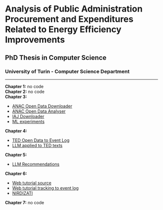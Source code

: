 # Analysis of Public Administration Procurement and Expenditures Related to Energy Efficiency Improvements

## PhD Thesis in Computer Science

### University of Turin - Computer Science Department

---

**Chapter 1:** no code  
**Chapter 2:** no code  
**Chapter 3:**  
- [ANAC Open Data Downloader](https://github.com/roberto-nai/ANAC-OD-DOWNLOADER)  
- [ANAC Open Data Analyser](https://github.com/roberto-nai/ANAC-OD-ANALYSER)
- [IAJ Downloader](https://github.com/roberto-nai/IAJScraping)  
- [ML experiments](https://github.com/roberto-nai/CLSR2023)

**Chapter 4:**  
- [TED Open Data to Event Log](https://github.com/roberto-nai/TED-OD-EVENTLOG)  
- [LLM applied to TED texts](https://github.com/roberto-nai/TED-OD-LLM)  

**Chapter 5:**  
- [LLM Recommendations](https://github.com/roberto-nai/NLDB2024)   

**Chapter 6:**  
- [Web tutorial source](https://github.com/roberto-nai/WEBTUTORIAL-UNITO)  
- [Web tutorial tracking to event log](https://github.com/roberto-nai/WEBTUTORIAL-UNITO-EVENTLOG)  
- [NIRDIZATI](http://research.nirdizati.org)

**Chapter 7:** no code  